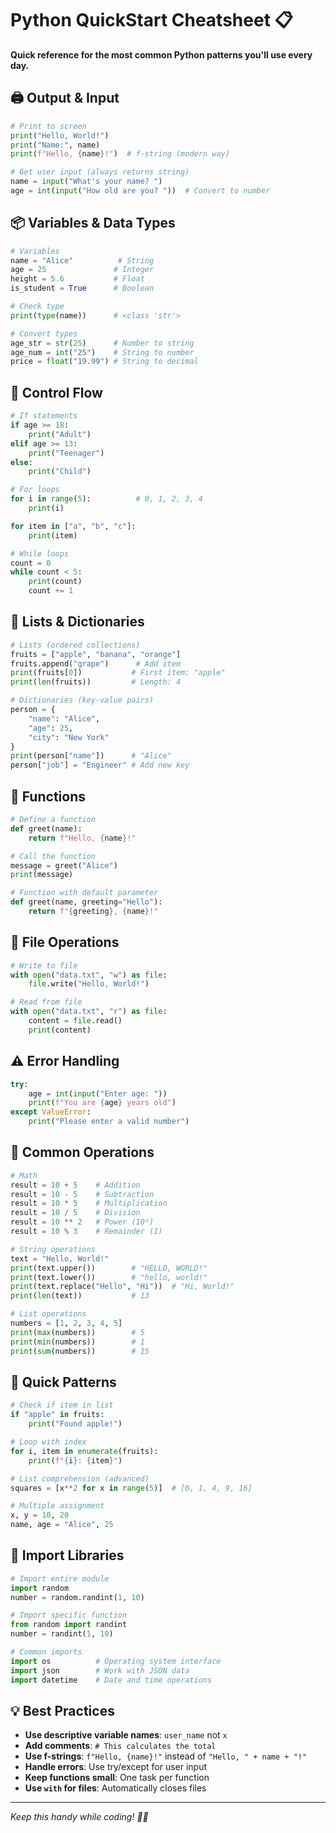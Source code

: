 # Python QuickStart Cheatsheet 📋

**Quick reference for the most common Python patterns you'll use every day.**

## 🖨️ Output & Input

```python
# Print to screen
print("Hello, World!")
print("Name:", name)
print(f"Hello, {name}!")  # f-string (modern way)

# Get user input (always returns string)
name = input("What's your name? ")
age = int(input("How old are you? "))  # Convert to number
```

## 📦 Variables & Data Types

```python
# Variables
name = "Alice"          # String
age = 25               # Integer
height = 5.6           # Float
is_student = True      # Boolean

# Check type
print(type(name))      # <class 'str'>

# Convert types
age_str = str(25)      # Number to string
age_num = int("25")    # String to number
price = float("19.99") # String to decimal
```

## 🔀 Control Flow

```python
# If statements
if age >= 18:
    print("Adult")
elif age >= 13:
    print("Teenager")
else:
    print("Child")

# For loops
for i in range(5):          # 0, 1, 2, 3, 4
    print(i)

for item in ["a", "b", "c"]:
    print(item)

# While loops
count = 0
while count < 5:
    print(count)
    count += 1
```

## 📝 Lists & Dictionaries

```python
# Lists (ordered collections)
fruits = ["apple", "banana", "orange"]
fruits.append("grape")      # Add item
print(fruits[0])           # First item: "apple"
print(len(fruits))         # Length: 4

# Dictionaries (key-value pairs)
person = {
    "name": "Alice",
    "age": 25,
    "city": "New York"
}
print(person["name"])      # "Alice"
person["job"] = "Engineer" # Add new key
```

## 🔧 Functions

```python
# Define a function
def greet(name):
    return f"Hello, {name}!"

# Call the function
message = greet("Alice")
print(message)

# Function with default parameter
def greet(name, greeting="Hello"):
    return f"{greeting}, {name}!"
```

## 📁 File Operations

```python
# Write to file
with open("data.txt", "w") as file:
    file.write("Hello, World!")

# Read from file
with open("data.txt", "r") as file:
    content = file.read()
    print(content)
```

## ⚠️ Error Handling

```python
try:
    age = int(input("Enter age: "))
    print(f"You are {age} years old")
except ValueError:
    print("Please enter a valid number")
```

## 🧮 Common Operations

```python
# Math
result = 10 + 5    # Addition
result = 10 - 5    # Subtraction
result = 10 * 5    # Multiplication
result = 10 / 5    # Division
result = 10 ** 2   # Power (10²)
result = 10 % 3    # Remainder (1)

# String operations
text = "Hello, World!"
print(text.upper())        # "HELLO, WORLD!"
print(text.lower())        # "hello, world!"
print(text.replace("Hello", "Hi"))  # "Hi, World!"
print(len(text))           # 13

# List operations
numbers = [1, 2, 3, 4, 5]
print(max(numbers))        # 5
print(min(numbers))        # 1
print(sum(numbers))        # 15
```

## 🎯 Quick Patterns

```python
# Check if item in list
if "apple" in fruits:
    print("Found apple!")

# Loop with index
for i, item in enumerate(fruits):
    print(f"{i}: {item}")

# List comprehension (advanced)
squares = [x**2 for x in range(5)]  # [0, 1, 4, 9, 16]

# Multiple assignment
x, y = 10, 20
name, age = "Alice", 25
```

## 🚀 Import Libraries

```python
# Import entire module
import random
number = random.randint(1, 10)

# Import specific function
from random import randint
number = randint(1, 10)

# Common imports
import os          # Operating system interface
import json        # Work with JSON data
import datetime    # Date and time operations
```

## 💡 Best Practices

- **Use descriptive variable names**: `user_name` not `x`
- **Add comments**: `# This calculates the total`
- **Use f-strings**: `f"Hello, {name}!"` instead of `"Hello, " + name + "!"`
- **Handle errors**: Use try/except for user input
- **Keep functions small**: One task per function
- **Use `with` for files**: Automatically closes files

---

*Keep this handy while coding! 🐍✨*
